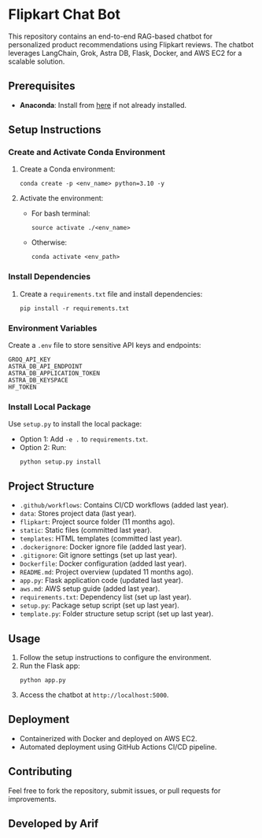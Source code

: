 # Flipkart Chat Bot

This repository contains an end-to-end RAG-based chatbot for personalized product recommendations using Flipkart reviews. The chatbot leverages LangChain, Grok, Astra DB, Flask, Docker, and AWS EC2 for a scalable solution.

## Prerequisites

- **Anaconda**: Install from [here](https://www.anaconda.com/download/success) if not already installed.

## Setup Instructions

### Create and Activate Conda Environment

1. Create a Conda environment:
   ```
   conda create -p <env_name> python=3.10 -y
   ```

2. Activate the environment:
   - For bash terminal:
     ```
     source activate ./<env_name>
     ```
   - Otherwise:
     ```
     conda activate <env_path>
     ```

### Install Dependencies

1. Create a `requirements.txt` file and install dependencies:
   ```
   pip install -r requirements.txt
   ```

### Environment Variables

Create a `.env` file to store sensitive API keys and endpoints:

```
GROQ_API_KEY
ASTRA_DB_API_ENDPOINT
ASTRA_DB_APPLICATION_TOKEN
ASTRA_DB_KEYSPACE
HF_TOKEN
```

### Install Local Package

Use `setup.py` to install the local package:
- Option 1: Add `-e .` to `requirements.txt`.
- Option 2: Run:
  ```
  python setup.py install
  ```

## Project Structure

- `.github/workflows`: Contains CI/CD workflows (added last year).
- `data`: Stores project data (last year).
- `flipkart`: Project source folder (11 months ago).
- `static`: Static files (committed last year).
- `templates`: HTML templates (committed last year).
- `.dockerignore`: Docker ignore file (added last year).
- `.gitignore`: Git ignore settings (set up last year).
- `Dockerfile`: Docker configuration (added last year).
- `README.md`: Project overview (updated 11 months ago).
- `app.py`: Flask application code (updated last year).
- `aws.md`: AWS setup guide (added last year).
- `requirements.txt`: Dependency list (set up last year).
- `setup.py`: Package setup script (set up last year).
- `template.py`: Folder structure setup script (set up last year).

## Usage

1. Follow the setup instructions to configure the environment.
2. Run the Flask app:
   ```
   python app.py
   ```
3. Access the chatbot at `http://localhost:5000`.

## Deployment

- Containerized with Docker and deployed on AWS EC2.
- Automated deployment using GitHub Actions CI/CD pipeline.

## Contributing

Feel free to fork the repository, submit issues, or pull requests for improvements.

## Developed by Arif
